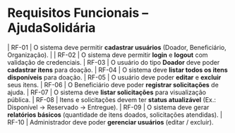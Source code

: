 # Requisitos Funcionais – AjudaSolidária


| RF-01  | O sistema deve permitir **cadastrar usuários** (Doador, Beneficiário, Organização). | 
| RF-02  | O sistema deve permitir **login** e **logout** com validação de credenciais. 
| RF-03  | O usuário do tipo **Doador** deve poder **cadastrar itens** para doação. 
| RF-04  | O sistema deve **listar todos os itens disponíveis** para doação. 
| RF-05  | O usuário deve poder **editar** e **excluir** seus itens. 
| RF-06  | O Beneficiário deve poder **registrar solicitações** de ajuda. 
| RF-07  | O sistema deve **listar solicitações** para visualização pública. 
| RF-08  | Itens e solicitações devem ter **status atualizável** (Ex.: Disponível → Reservado → Entregue). 
| RF-09  | O sistema deve gerar **relatórios básicos** (quantidade de itens doados, solicitações atendidas). 
| RF-10  | Administrador deve poder **gerenciar usuários** (editar / excluir).
